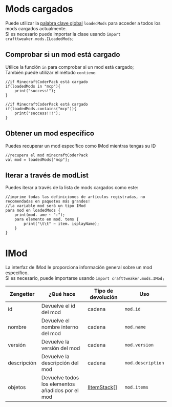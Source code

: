 # Mods cargados

Puede utilizar la [palabra clave global](/Vanilla/Global_Functions/) `loadedMods` para acceder a todos los mods cargados actualmente.  
Si es necesario puede importar la clase usando `import crafttweaker.mods.ILoadedMods;`

## Comprobar si un mod está cargado

Utilice la función `in` para comprobar si un mod está cargado;  
También puede utilizar el método `contiene`:

```zenscript
//if MinecraftCoderPack está cargado
if(loadedMods in "mcp"){
    print("success!");
}

//if MinecraftCoderPack está cargado
if(loadedMods.contains("mcp")){
    print("success!!!");
}
```

## Obtener un mod específico

Puedes recuperar un mod específico como IMod mientras tengas su ID

```zenscript
//recupera el mod minecraftCoderPack
val mod = loadedMods["mcp"];
```

## Iterar a través de modList

Puedes iterar a través de la lista de mods cargados como este:

```zenscript
//imprime todas las definiciones de artículos registradas, no recomendadas en paquetes más grandes!
//la variable mod será un tipo IMod
para mod en loadedMods {
    print(mod. ame ~ ":");
    para elemento en mod. tems {
        print("\t\t" ~ item. isplayName);
    }
}
```

# IMod

La interfaz de IMod le proporciona información general sobre un mod específico.  
Si es necesario, puede importarse usando `import crafttweaker.mods.IMod;`

| Zengetter   | ¿Qué hace                                        | Tipo de devolución                         | Uso               |
| ----------- | ------------------------------------------------ | ------------------------------------------ | ----------------- |
| id          | Devuelve el id del mod                           | cadena                                     | `mod.id`          |
| nombre      | Devuelve el nombre interno del mod               | cadena                                     | `mod.name`        |
| versión     | Devuelve la versión del mod                      | cadena                                     | `mod.version`     |
| descripción | Devuelve la descripción del mod                  | cadena                                     | `mod.description` |
| objetos     | Devuelve todos los elementos añadidos por el mod | [IItemStack](/Vanilla/Items/IItemStack/)[] | `mod.items`       |